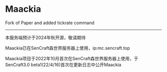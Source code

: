 # Maackia
Fork of Paper and added tickrate command
***
本服务端预计于2024年秋开源，敬请期待

Maackia已在SenCraft森世界服务器上使用，ip:mc.sencraft.top

Maackia项目于2022年10月首次在SenCraft森世界服务器上使用，于SenCraft3.0 beta1(22/4/16)首次在更新日志中公开Maackia
